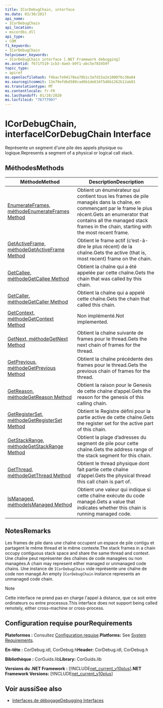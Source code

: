 ```yaml
---
title: ICorDebugChain, interface
ms.date: 03/30/2017
api_name:
- ICorDebugChain
api_location:
- mscordbi.dll
api_type:
- COM
f1_keywords:
- ICorDebugChain
helpviewer_keywords:
- ICorDebugChain interface [.NET Framework debugging]
ms.assetid: f671f519-1cb3-4ae5-b9f1-abc5e783459f
topic_type:
- apiref
ms.openlocfilehash: f4bacfe94178ea78b1c3afd15a2e100076c38a84
ms.sourcegitcommit: 13e79efdbd589cad6b1de634f5d6b1262b12ab01
ms.translationtype: MT
ms.contentlocale: fr-FR
ms.lasthandoff: 01/28/2020
ms.locfileid: "76777997"
---
```

# <a name="icordebugchain-interface"></a><span data-ttu-id="ac166-102">ICorDebugChain, interface</span><span class="sxs-lookup"><span data-stu-id="ac166-102">ICorDebugChain Interface</span></span>

<span data-ttu-id="ac166-103">Représente un segment d'une pile des appels physique ou logique.</span><span class="sxs-lookup"><span data-stu-id="ac166-103">Represents a segment of a physical or logical call stack.</span></span>  
  
## <a name="methods"></a><span data-ttu-id="ac166-104">Méthodes</span><span class="sxs-lookup"><span data-stu-id="ac166-104">Methods</span></span>  
  
|<span data-ttu-id="ac166-105">Méthode</span><span class="sxs-lookup"><span data-stu-id="ac166-105">Method</span></span>|<span data-ttu-id="ac166-106">Description</span><span class="sxs-lookup"><span data-stu-id="ac166-106">Description</span></span>|  
|------------|-----------------|  
|[<span data-ttu-id="ac166-107">EnumerateFrames, méthode</span><span class="sxs-lookup"><span data-stu-id="ac166-107">EnumerateFrames Method</span></span>](icordebugchain-enumerateframes-method.md)|<span data-ttu-id="ac166-108">Obtient un énumérateur qui contient tous les frames de pile managés dans la chaîne, en commençant par le frame le plus récent.</span><span class="sxs-lookup"><span data-stu-id="ac166-108">Gets an enumerator that contains all the managed stack frames in the chain, starting with the most recent frame.</span></span>|  
|[<span data-ttu-id="ac166-109">GetActiveFrame, méthode</span><span class="sxs-lookup"><span data-stu-id="ac166-109">GetActiveFrame Method</span></span>](icordebugchain-getactiveframe-method.md)|<span data-ttu-id="ac166-110">Obtient le frame actif (c’est-à-dire le plus récent) de la chaîne.</span><span class="sxs-lookup"><span data-stu-id="ac166-110">Gets the active (that is, most recent) frame on the chain.</span></span>|  
|[<span data-ttu-id="ac166-111">GetCallee, méthode</span><span class="sxs-lookup"><span data-stu-id="ac166-111">GetCallee Method</span></span>](icordebugchain-getcallee-method.md)|<span data-ttu-id="ac166-112">Obtient la chaîne qui a été appelée par cette chaîne.</span><span class="sxs-lookup"><span data-stu-id="ac166-112">Gets the chain that was called by this chain.</span></span>|  
|[<span data-ttu-id="ac166-113">GetCaller, méthode</span><span class="sxs-lookup"><span data-stu-id="ac166-113">GetCaller Method</span></span>](icordebugchain-getcaller-method.md)|<span data-ttu-id="ac166-114">Obtient la chaîne qui a appelé cette chaîne.</span><span class="sxs-lookup"><span data-stu-id="ac166-114">Gets the chain that called this chain.</span></span>|  
|[<span data-ttu-id="ac166-115">GetContext, méthode</span><span class="sxs-lookup"><span data-stu-id="ac166-115">GetContext Method</span></span>](icordebugchain-getcontext-method.md)|<span data-ttu-id="ac166-116">Non implémenté.</span><span class="sxs-lookup"><span data-stu-id="ac166-116">Not implemented.</span></span>|  
|[<span data-ttu-id="ac166-117">GetNext, méthode</span><span class="sxs-lookup"><span data-stu-id="ac166-117">GetNext Method</span></span>](icordebugchain-getnext-method.md)|<span data-ttu-id="ac166-118">Obtient la chaîne suivante de frames pour le thread.</span><span class="sxs-lookup"><span data-stu-id="ac166-118">Gets the next chain of frames for the thread.</span></span>|  
|[<span data-ttu-id="ac166-119">GetPrevious, méthode</span><span class="sxs-lookup"><span data-stu-id="ac166-119">GetPrevious Method</span></span>](icordebugchain-getprevious-method.md)|<span data-ttu-id="ac166-120">Obtient la chaîne précédente des frames pour le thread.</span><span class="sxs-lookup"><span data-stu-id="ac166-120">Gets the previous chain of frames for the thread.</span></span>|  
|[<span data-ttu-id="ac166-121">GetReason, méthode</span><span class="sxs-lookup"><span data-stu-id="ac166-121">GetReason Method</span></span>](icordebugchain-getreason-method.md)|<span data-ttu-id="ac166-122">Obtient la raison pour le Genesis de cette chaîne d’appel.</span><span class="sxs-lookup"><span data-stu-id="ac166-122">Gets the reason for the genesis of this calling chain.</span></span>|  
|[<span data-ttu-id="ac166-123">GetRegisterSet, méthode</span><span class="sxs-lookup"><span data-stu-id="ac166-123">GetRegisterSet Method</span></span>](icordebugchain-getregisterset-method.md)|<span data-ttu-id="ac166-124">Obtient le Registre défini pour la partie active de cette chaîne.</span><span class="sxs-lookup"><span data-stu-id="ac166-124">Gets the register set for the active part of this chain.</span></span>|  
|[<span data-ttu-id="ac166-125">GetStackRange, méthode</span><span class="sxs-lookup"><span data-stu-id="ac166-125">GetStackRange Method</span></span>](icordebugchain-getstackrange-method.md)|<span data-ttu-id="ac166-126">Obtient la plage d’adresses du segment de pile pour cette chaîne.</span><span class="sxs-lookup"><span data-stu-id="ac166-126">Gets the address range of the stack segment for this chain.</span></span>|  
|[<span data-ttu-id="ac166-127">GetThread, méthode</span><span class="sxs-lookup"><span data-stu-id="ac166-127">GetThread Method</span></span>](icordebugchain-getthread-method.md)|<span data-ttu-id="ac166-128">Obtient le thread physique dont fait partie cette chaîne d’appel.</span><span class="sxs-lookup"><span data-stu-id="ac166-128">Gets the physical thread this call chain is part of.</span></span>|  
|[<span data-ttu-id="ac166-129">IsManaged, méthode</span><span class="sxs-lookup"><span data-stu-id="ac166-129">IsManaged Method</span></span>](icordebugchain-ismanaged-method.md)|<span data-ttu-id="ac166-130">Obtient une valeur qui indique si cette chaîne exécute du code managé.</span><span class="sxs-lookup"><span data-stu-id="ac166-130">Gets a value that indicates whether this chain is running managed code.</span></span>|  
  
## <a name="remarks"></a><span data-ttu-id="ac166-131">Notes</span><span class="sxs-lookup"><span data-stu-id="ac166-131">Remarks</span></span>  
 <span data-ttu-id="ac166-132">Les frames de pile dans une chaîne occupent un espace de pile contigu et partagent le même thread et le même contexte.</span><span class="sxs-lookup"><span data-stu-id="ac166-132">The stack frames in a chain occupy contiguous stack space and share the same thread and context.</span></span> <span data-ttu-id="ac166-133">Une chaîne peut représenter des chaînes de code managées ou non managées.</span><span class="sxs-lookup"><span data-stu-id="ac166-133">A chain may represent either managed or unmanaged code chains.</span></span> <span data-ttu-id="ac166-134">Une instance de `ICorDebugChain` vide représente une chaîne de code non managé.</span><span class="sxs-lookup"><span data-stu-id="ac166-134">An empty `ICorDebugChain` instance represents an unmanaged code chain.</span></span>  
  
> [!NOTE]
> <span data-ttu-id="ac166-135">Cette interface ne prend pas en charge l'appel à distance, que ce soit entre ordinateurs ou entre processus.</span><span class="sxs-lookup"><span data-stu-id="ac166-135">This interface does not support being called remotely, either cross-machine or cross-process.</span></span>  
  
## <a name="requirements"></a><span data-ttu-id="ac166-136">Configuration requise pour</span><span class="sxs-lookup"><span data-stu-id="ac166-136">Requirements</span></span>  
 <span data-ttu-id="ac166-137">**Plateformes :** Consultez [Configuration requise](../../../../docs/framework/get-started/system-requirements.md).</span><span class="sxs-lookup"><span data-stu-id="ac166-137">**Platforms:** See [System Requirements](../../../../docs/framework/get-started/system-requirements.md).</span></span>  
  
 <span data-ttu-id="ac166-138">**En-tête :** CorDebug.idl, CorDebug.h</span><span class="sxs-lookup"><span data-stu-id="ac166-138">**Header:** CorDebug.idl, CorDebug.h</span></span>  
  
 <span data-ttu-id="ac166-139">**Bibliothèque :** CorGuids.lib</span><span class="sxs-lookup"><span data-stu-id="ac166-139">**Library:** CorGuids.lib</span></span>  
  
 <span data-ttu-id="ac166-140">**Versions du .NET Framework :** [!INCLUDE[net_current_v10plus](../../../../includes/net-current-v10plus-md.md)]</span><span class="sxs-lookup"><span data-stu-id="ac166-140">**.NET Framework Versions:** [!INCLUDE[net_current_v10plus](../../../../includes/net-current-v10plus-md.md)]</span></span>  
  
## <a name="see-also"></a><span data-ttu-id="ac166-141">Voir aussi</span><span class="sxs-lookup"><span data-stu-id="ac166-141">See also</span></span>

- [<span data-ttu-id="ac166-142">Interfaces de débogage</span><span class="sxs-lookup"><span data-stu-id="ac166-142">Debugging Interfaces</span></span>](debugging-interfaces.md)

